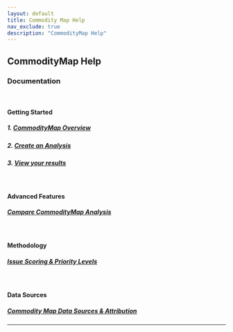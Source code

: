 ```yaml
---
layout: default
title: Commodity Map Help 
nav_exclude: true
description: "CommodityMap Help"
---
```

<!-- The syntax above must appear in each markdown file. nav_ord means navigation order. For the Jekyll theme we are using, Just the Docs, each markdown page will increment the nav_order so that the left side navigation in the final rendered HTML will be in the order you have dictated.
https://just-the-docs.com/docs/navigation-structure/#ordering-pages
 -->

## CommodityMap Help
### Documentation
<br>

#### Getting Started
##### 1. [CommodityMap Overview](Overview.md)
##### 2. [Create an Analysis](CreatingAnalysisYourCommodities.md)
##### 3. [View your results](ViewingYourCommodityMapAnalysis.md)


<br>

#### Advanced Features
##### [Compare CommodityMap Analysis](ComparingCommodityMapAnalyses.md)
<br>

#### Methodology
##### [Issue Scoring & Priority Levels](IssueScoringPriorityLevels.md)
<!--- 
#### 2. [Recommendation Scoring](RecommendationScoring.md)
--->
<br>

#### Data Sources
##### [Commodity Map Data Sources & Attribution](CMDataSourcesAttribution.md)
---